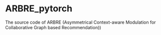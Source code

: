 # ARBRE_pytorch
The source code of ARBRE (Asymmetrical Context-aware Modulation for Collaborative Graph based Recommendation))
